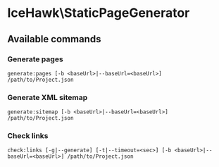 # IceHawk\StaticPageGenerator

## Available commands

### Generate pages
 
`generate:pages [-b <baseUrl>|--baseUrl=<baseUrl>] /path/to/Project.json`

### Generate XML sitemap

`generate:sitemap [-b <baseUrl>|--baseUrl=<baseUrl>] /path/to/Project.json`

### Check links

`check:links [-g|--generate] [-t|--timeout=<sec>] [-b <baseUrl>|--baseUrl=<baseUrl>] /path/to/Project.json`
